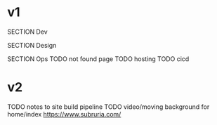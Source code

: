 # v1

SECTION Dev

SECTION Design

SECTION Ops
TODO not found page
TODO hosting
TODO cicd

# v2

TODO notes to site build pipeline
TODO video/moving background for home/index <https://www.subruria.com/>
